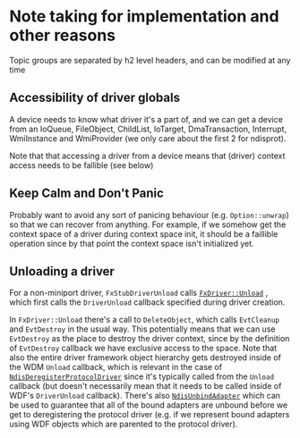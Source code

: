 # Note taking for implementation and other reasons

Topic groups are separated by h2 level headers, and can be modified at any time

## Accessibility of driver globals

A device needs to know what driver it's a part of, and we can get a device
from an IoQueue, FileObject, ChildList, IoTarget, DmaTransaction, Interrupt,
WmiInstance and WmiProvider (we only care about the first 2 for ndisprot).

Note that that accessing a driver from a device means that (driver) context access
needs to be fallible (see below)

## Keep Calm and Don't Panic

Probably want to avoid any sort of panicing behaviour (e.g. `Option::unwrap`)
so that we can recover from anything. For example, if we somehow get the context
space of a driver during context space init, it should be a faillible operation
since by that point the context space isn't initialized yet.

## Unloading a driver

For a non-miniport driver, `FxStubDriverUnload` calls [`FxDriver::Unload`](https://github.com/microsoft/Windows-Driver-Frameworks/blob/a94b8c30dad524352fab90872aefc83920b98e56/src/framework/shared/core/fxdriver.cpp#L167) , which first calls the `DriverUnload` callback specified during driver creation.

In `FxDriver::Unload` there's a call to `DeleteObject`, which calls `EvtCleanup` and `EvtDestroy` in the usual way. This potentially means that we can use `EvtDestroy` as the place to destroy the driver context, since by the definition of `EvtDestroy` callback we have exclusive access to the space. Note that also the entire driver framework object hierarchy gets destroyed inside of the WDM `Unload` callback, which is relevant in the case of [`NdisDeregisterProtocolDriver`](https://learn.microsoft.com/en-us/windows-hardware/drivers/ddi/ndis/nf-ndis-ndisderegisterprotocoldriver) since it's typically called from the `Unload` callback (but doesn't necessarily mean that it needs to be called inside of WDF's `DriverUnload` callback). There's also [`NdisUnbindAdapter`](https://learn.microsoft.com/en-us/windows-hardware/drivers/ddi/ndis/nf-ndis-ndisunbindadapter) which can be used to guarantee that all of the bound adapters are unbound before we get to deregistering the protocol driver (e.g. if we represent bound adapters using WDF objects which are parented to the protocol driver).
